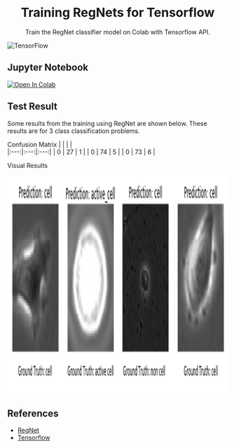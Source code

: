 <br />
<p align="center">
  
  <h1 align="center">Training RegNets for Tensorflow</h1>

  <p align="center">
    Train the RegNet classifier model on Colab with Tensorflow API.
    <br />
  </p>
</p>


![TensorFlow](https://img.shields.io/badge/TensorFlow-%23FF6F00.svg?style=for-the-badge&logo=TensorFlow&logoColor=white)


<!-- ABOUT THE PROJECT -->
## Jupyter Notebook

[![Open In Colab](https://colab.research.google.com/assets/colab-badge.svg)](https://githubtocolab.com/mberkay0/cell-segmentation-with-machine-learning/blob/main/CellSegmentation.ipynb)


<!-- RESULTS -->
## Test Result

Some results from the training using RegNet are shown below. These results are for 3 class classification problems.

Confusion Matrix
|  |  | |  
|:---:|:---:|:---:|
| 0 | 27 | 1 | 
| 0 | 74 | 5 |
| 0 | 73 | 6 | 

Visual Results

<img src="/images/result.png" alt="example-result" width="600" height="500"/>


## References

* [RegNet](https://arxiv.org/pdf/2101.00590.pdf)
* [Tensorflow](https://www.tensorflow.org/)

